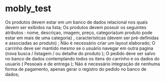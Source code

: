 mobly_test
==========

Os produtos devem estar em um banco de dados relacional nos quais devem ser exibidos na lista; Os produtos devem possuir os seguintes atributos : nome, descriçao, imagem, preço, categoria(um produto pode estar em mais de uma categoria) , caracteristicas (devem ser pré-definidas e associadas ao produto) ; Não é necessário criar um layout elaborado; O carrinho deve ser mantido mesmo se o usuário navegar em outra pagina (nova busca / listagem / ou detalhe do produto ); O pedido deve ser salvo no banco de dados contemplando todos os itens do carrinho e os dados do usuario ( Pessoais e de entrega ); Não é necessário integração de nenhuma forma de pagamento, apenas gerar o registro do pedido no banco de dados;
